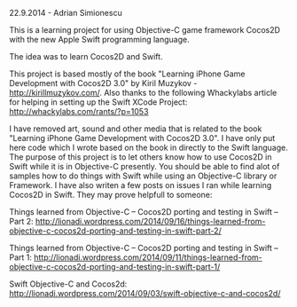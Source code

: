22.9.2014 - Adrian Simionescu

This is a learning project for using Objective-C game framework Cocos2D with the new Apple Swift programming language.

The idea was to learn Cocos2D and Swift. 

This project is based mostly of the book "Learning iPhone Game Development with Cocos2D 3.0" by Kiril Muzykov - http://kirillmuzykov.com/. 
Also thanks to the following Whackylabs article for helping in setting up the Swift XCode Project:
http://whackylabs.com/rants/?p=1053 

I have removed art, sound and other media that is related to the book "Learning iPhone Game Development with Cocos2D 3.0". I have only put here code which I wrote based on the book in directly to the Swift language. The purpose of this project is to let others know how to use Cocos2D in Swift while it is in Objective-C presently. You should be able to find alot of samples how to do things with Swift while using an Objective-C library or Framework. I have also writen a few posts on issues I ran while learning Cocos2D in Swift. They may prove helpfull to someone:

Things learned from Objective-C – Cocos2D porting and testing in Swift – Part 2:
http://lionadi.wordpress.com/2014/09/16/things-learned-from-objective-c-cocos2d-porting-and-testing-in-swift-part-2/

Things learned from Objective-C – Cocos2D porting and testing in Swift – Part 1:
http://lionadi.wordpress.com/2014/09/11/things-learned-from-objective-c-cocos2d-porting-and-testing-in-swift-part-1/

Swift Objective-C and Cocos2d:
http://lionadi.wordpress.com/2014/09/03/swift-objective-c-and-cocos2d/